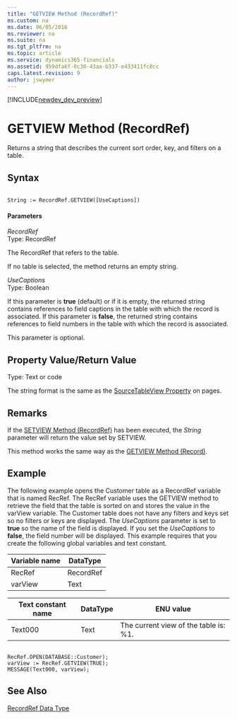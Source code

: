 ```yaml
---
title: "GETVIEW Method (RecordRef)"
ms.custom: na
ms.date: 06/05/2016
ms.reviewer: na
ms.suite: na
ms.tgt_pltfrm: na
ms.topic: article
ms.service: dynamics365-financials
ms.assetid: 959dfa6f-0c30-43aa-b337-e433411fc8cc
caps.latest.revision: 9
author: jswymer
---
```


[!INCLUDE[newdev_dev_preview](../includes/newdev_dev_preview.md)]

# GETVIEW Method (RecordRef)
Returns a string that describes the current sort order, key, and filters on a table.  
  
## Syntax  
  
```  
  
String := RecordRef.GETVIEW([UseCaptions])  
```  
  
#### Parameters  
 *RecordRef*  
 Type: RecordRef  
  
 The RecordRef that refers to the table.  
  
 If no table is selected, the method returns an empty string.  
  
 *UseCaptions*  
 Type: Boolean  
  
 If this parameter is **true** \(default\) or if it is empty, the returned string contains references to field captions in the table with which the record is associated. If this parameter is **false**, the returned string contains references to field numbers in the table with which the record is associated.  
  
 This parameter is optional.  
  
## Property Value/Return Value  
 Type: Text or code  
  
 The string format is the same as the [SourceTableView Property](../properties/devenv-SourceTableView-Property.md) on pages.  
  
## Remarks  
 If the [SETVIEW Method \(RecordRef\)](devenv-SETVIEW-Method-RecordRef.md) has been executed, the *String* parameter will return the value set by SETVIEW.  
  
 This method works the same way as the [GETVIEW Method \(Record\)](devenv-GETVIEW-Method-Record.md).  
  
## Example  
 The following example opens the Customer table as a RecordRef variable that is named RecRef. The RecRef variable uses the GETVIEW method to retrieve the field that the table is sorted on and stores the value in the varView variable. The Customer table does not have any filters and keys set so no filters or keys are displayed. The *UseCaptions* parameter is set to **true** so the name of the field is displayed. If you set the *UseCaptions* to **false**, the field number will be displayed. This example requires that you create the following global variables and text constant.  
  
|Variable name|DataType|  
|-------------------|--------------|  
|RecRef|RecordRef|  
|varView|Text|  
  
|Text constant name|DataType|ENU value|  
|------------------------|--------------|---------------|  
|Text000|Text|The current view of the table is: %1.|  
  
```  
  
RecRef.OPEN(DATABASE::Customer);  
varView := RecRef.GETVIEW(TRUE);  
MESSAGE(Text000, varView);  
```  
  
## See Also  
 [RecordRef Data Type](../datatypes/devenv-RecordRef-Data-Type.md)